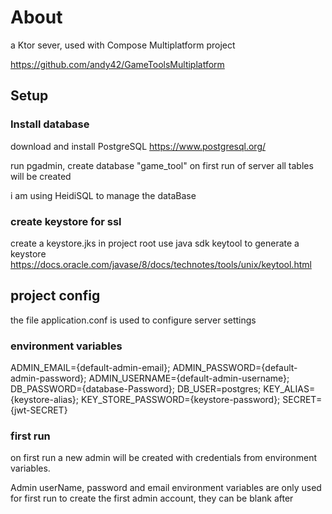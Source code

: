 # About
a Ktor sever, used with Compose Multiplatform project

https://github.com/andy42/GameToolsMultiplatform


## Setup

### Install database

download and install PostgreSQL
https://www.postgresql.org/

run pgadmin, create database "game_tool"
on first run of server all tables will be created

i am using HeidiSQL to manage the dataBase

### create keystore for ssl
create a keystore.jks in project root
use java sdk keytool to generate a keystore
https://docs.oracle.com/javase/8/docs/technotes/tools/unix/keytool.html

## project config
the file application.conf is used to configure server settings

### environment variables

ADMIN_EMAIL={default-admin-email};
ADMIN_PASSWORD={default-admin-password};
ADMIN_USERNAME={default-admin-username};
DB_PASSWORD={database-Password};
DB_USER=postgres;
KEY_ALIAS={keystore-alias};
KEY_STORE_PASSWORD={keystore-password};
SECRET={jwt-SECRET}

### first run
on first run a new admin will be created with credentials from environment variables. 

Admin userName, password and email environment variables are only used for first run to create the first admin account, they can be blank after

